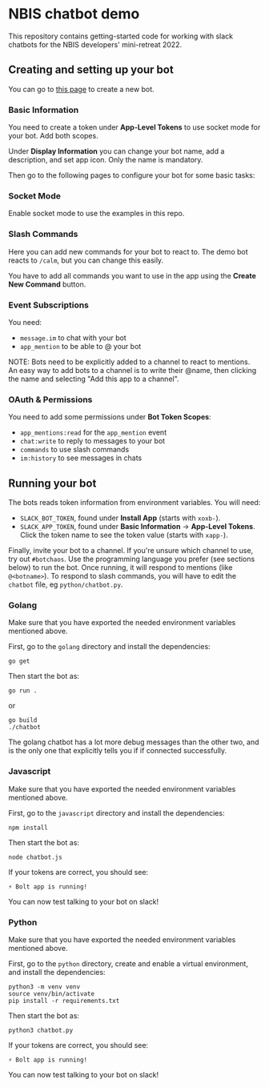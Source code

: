 NBIS chatbot demo
=================

This repository contains getting-started code for working with slack chatbots
for the NBIS developers' mini-retreat 2022.

## Creating and setting up your bot

You can go to [this page](https://api.slack.com/apps?new_app=1) to create a new
bot.

### Basic Information

You need to create a token under **App-Level Tokens** to use socket mode for
your bot. Add both scopes.

Under **Display Information** you can change your bot name, add a description,
and set app icon. Only the name is mandatory.

Then go to the following pages to configure your bot for some basic tasks:

### Socket Mode

Enable socket mode to use the examples in this repo.

### Slash Commands

Here you can add new commands for your bot to react to. The demo bot reacts to
`/calm`, but you can change this easily.

You have to add all commands you want to use in the app using the **Create New
Command** button.

### Event Subscriptions

You need:
 - `message.im` to chat with your bot
 - `app_mention` to be able to @ your bot

NOTE: Bots need to be explicitly added to a channel to react to mentions. An
easy way to add bots to a channel is to write their @name, then clicking the
name and selecting "Add this app to a channel".

### OAuth & Permissions

You need to add some permissions under **Bot Token Scopes**:
 - `app_mentions:read` for the `app_mention` event
 - `chat:write` to reply to messages to your bot
 - `commands` to use slash commands
 - `im:history` to see messages in chats

## Running your bot

The bots reads token information from environment variables. You will need:
 - `SLACK_BOT_TOKEN`, found under **Install App** (starts with `xoxb-`).
 - `SLACK_APP_TOKEN`, found under **Basic Information** -> **App-Level Tokens**.
   Click the token name to see the token value (starts with `xapp-`).

Finally, invite your bot to a channel. If you're unsure which channel to use, try out `#botchaos`.
Use the programming language you prefer (see sections below) to run the bot.
Once running, it will respond to mentions (like `@<botname>`). To respond to slash commands, you
will have to edit the `chatbot` file, eg `python/chatbot.py`.

### Golang

Make sure that you have exported the needed environment variables mentioned
above.

First, go to the `golang` directory and install the dependencies:
```
go get
```

Then start the bot as:
```
go run .
```
or
```
go build
./chatbot
```

The golang chatbot has a lot more debug messages than the other two, and is the
only one that explicitly tells you if if connected successfully.

### Javascript

Make sure that you have exported the needed environment variables mentioned
above.

First, go to the `javascript` directory and install the dependencies:
```
npm install
```

Then start the bot as:
```
node chatbot.js
```

If your tokens are correct, you should see:
```
⚡️ Bolt app is running!
```

You can now test talking to your bot on slack!


### Python

Make sure that you have exported the needed environment variables mentioned
above.

First, go to the `python` directory, create and enable a virtual environment,
and install the dependencies:
```
python3 -m venv venv
source venv/bin/activate
pip install -r requirements.txt
```

Then start the bot as:
```
python3 chatbot.py
```

If your tokens are correct, you should see:
```
⚡️ Bolt app is running!
```

You can now test talking to your bot on slack!
